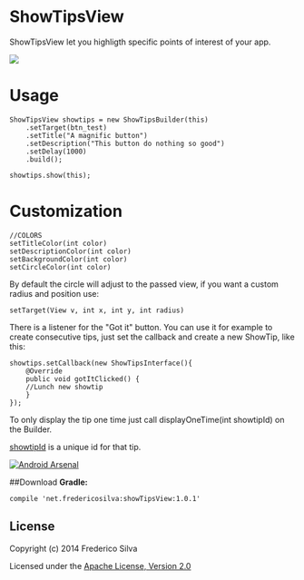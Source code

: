 ShowTipsView
============

ShowTipsView let you highligth specific points of interest of your app.

<a href="" target="_blank"><img src="https://github.com/fredericojssilva/ShowTipsView/blob/master/sample.png"/></a>

Usage
====
    ShowTipsView showtips = new ShowTipsBuilder(this)
		.setTarget(btn_test)
		.setTitle("A magnific button")
		.setDescription("This button do nothing so good")
		.setDelay(1000)
		.build();
		
	showtips.show(this);
	
Customization
=======
    //COLORS
    setTitleColor(int color)
    setDescriptionColor(int color)
    setBackgroundColor(int color)
    setCircleColor(int color)

By default the circle will adjust to the passed view, if you want a custom radius and position use: 

    setTarget(View v, int x, int y, int radius)
    
There is a listener for the "Got it" button. You can use it for example to create consecutive tips, just set the callback and create a new ShowTip, like this:

    showtips.setCallback(new ShowTipsInterface(){
	    @Override
	    public void gotItClicked() {
	    //Lunch new showtip
	    }
    });
    
To only display the tip one time just call displayOneTime(int showtipId) on the Builder. 

<u>showtipId</u> is a unique id for that tip.

[![Android Arsenal](https://img.shields.io/badge/Android%20Arsenal-ShowTipsView-brightgreen.svg?style=flat)](https://android-arsenal.com/details/1/1132)

##Download
**Gradle:**
```
compile 'net.fredericosilva:showTipsView:1.0.1'
```
## License
Copyright (c) 2014 Frederico Silva

Licensed under the [Apache License, Version 2.0](http://www.apache.org/licenses/LICENSE-2.0.html)

	


